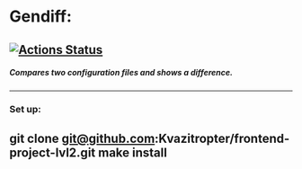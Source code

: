 # Gendiff:
[![Actions Status](https://github.com/Kvazitropter/frontend-project-lvl2/actions/workflows/hexlet-check.yml/badge.svg)](https://github.com/Kvazitropter/frontend-project-lvl2/actions)
---
##### Compares two configuration files and shows a difference.
---
### Set up:
git clone git@github.com:Kvazitropter/frontend-project-lvl2.git
make install
---